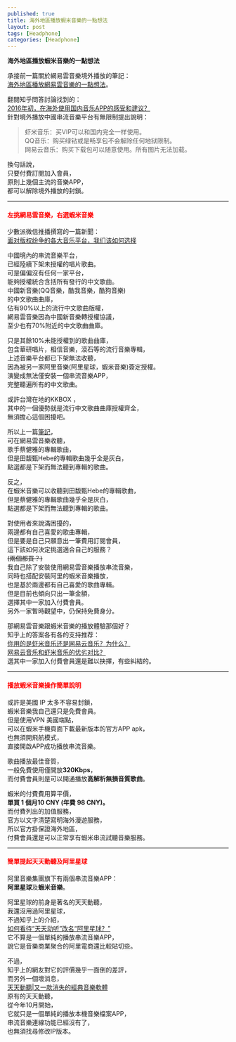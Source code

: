 ```yaml
---
published: true
title: 海外地區播放蝦米音樂的一點想法
layout: post
tags: [Headphone]
categories: [Headphone]
---
```


**海外地區播放蝦米音樂的一點想法**   
    
承接前一篇關於網易雲音樂境外播放的筆記：    
[海外地區播放網易雲音樂的一點想法][1]。    
    
翻閱知乎問答討論找到的：    
[<span lang="zh-Hans">2016年初，在海外使用国内音乐APP的感受和建议？</span>][2]   
針對境外播放中國串流音樂平台有無限制提出說明：   

> <span lang="zh-Hans">虾米音乐：买VIP可以和国内完全一样使用。</span>   
> <span lang="zh-Hans">QQ音乐：购买绿钻或是畅享包不会解除任何地狱限制。</span>   
> <span lang="zh-Hans">网易云音乐：购买下载包可以随意使用。所有图片无法加载。</span>   
    
換句話說，   
只要付費訂閱加入會員，   
原則上幾個主流的音樂APP，    
都可以解除境外播放的封鎖。   

-------------------------------

#### <font color="red">左挑網易雲音樂，右選蝦米音樂</font>    
    
少數派微信推播撰寫的一篇新聞：   
[<span lang="zh-Hans">面对版权纷争的各大音乐平台，我们该如何选择</span>][3]      
    
中國境內的串流音樂平台，    
已經陸續下架未授權的唱片歌曲。   
可是偏偏沒有任何一家平台，   
能夠授權統合含括所有發行的中文歌曲。    
中國新音樂(QQ音樂，酷我音樂，酷狗音樂)   
的中文歌曲曲庫，    
佔有90%以上的流行中文歌曲版權，   
網易雲音樂因為中國新音樂轉授權協議，    
至少也有70%附近的中文歌曲曲庫。   

只是其餘10%未能授權到的歌曲曲庫，    
包含華研唱片，相信音樂，滾石等的流行音樂專輯，   
上述音樂平台都已下架無法收聽，   
因為被另一家阿里音樂(阿里星球，蝦米音樂)簽定授權。    
演變成無法僅安裝一個串流音樂APP，    
完整聽遍所有的中文歌曲。    

或許台灣在地的KKBOX ，    
其中的一個優勢就是流行中文歌曲曲庫授權齊全，    
無須擔心這個困擾吧。    

所以上一篇[筆記][1]，   
可在網易雲音樂收聽，    
歌手蔡健雅的專輯歌曲，   
但是田馥甄Hebe的專輯歌曲幾乎全是灰白，     
點選都是下架而無法聽到專輯的歌曲。     

反之，   
在蝦米音樂可以收聽到田馥甄Hebe的專輯歌曲，   
但是蔡健雅的專輯歌曲幾乎全是灰白，     
點選都是下架而無法聽到專輯的歌曲。     

對使用者來說滿困擾的，   
兩邊都有自己喜愛的歌曲專輯，    
但是要是自己只願意出一筆費用訂閱會員，   
這下該如何決定挑選適合自己的服務？   
<del>(兩個都買？)</del>    
我自己除了安裝使用網易雲音樂播放串流音樂，   
同時也搭配安裝阿里的蝦米音樂播放，   
也是基於兩邊都有自己喜愛的歌曲專輯。    
但是目前也傾向只出一筆金額，    
選擇其中一家加入付費會員。   
另外一家暫時觀望中，仍保持免費身分。    

那網易雲音樂跟蝦米音樂的播放體驗那個好？    
知乎上的答案各有各的支持推荐：   
[<span lang="zh-Hans">你用的是虾米音乐还是网易云音乐？为什么？</span>][4]   
[<span lang="zh-Hans">网易云音乐和虾米音乐的优劣对比？</span>][5]     
選其中一家加入付費會員還是難以抉擇，有些糾結的。    

------------------

#### <font color="red">播放蝦米音樂操作簡單說明</font>    

或許是美國 IP 太多不容易封鎖，     
蝦米音樂我自己還只是免費會員。   
但是使用VPN 美國端點，   
可以在蝦米手機頁面下載最新版本的官方APP apk，    
也無須開飛航模式，   
直接開啟APP成功播放串流音樂。    

歌曲播放最佳音質，   
一般免費使用僅開放**320Kbps**，   
而付費會員則是可以開通播放**高解析無損音質歌曲**。   
  
蝦米的付費費用算平價，     
**單買 1 個月10 CNY (年費 98 CNY)。**    
而付費列出的加值服務，   
官方以文字清楚寫明海外漫遊服務，    
所以官方掛保證海外地區，    
付費會員還是可以正常享有蝦米串流試聽音樂服務。   

------

#### <font color="red">簡單提起天天動聽及阿里星球</font>   
  
阿里音樂集團旗下有兩個串流音樂APP：   
**阿里星球**及**蝦米音樂**。    

阿里星球的前身是著名的天天動聽，    
我還沒用過阿里星球，    
不過知乎上的介紹，   
[<span lang="zh-Hans">如何看待“天天动听”改名“阿里星球？”</span>][6]    
它不算是一個單純的播放串流音樂APP，   
說它是音樂商業聚合的阿里電商還比較貼切些。   

不過，   
知乎上的網友對它的評價幾乎一面倒的差評，    
而另外一個壞消息，   
[天天動聽|又一款消失的經典音樂軟體][7]    
原有的天天動聽，    
從今年10月開始，   
它就只是一個單純的播放本機音樂檔案APP，   
串流音樂連線功能已經沒有了，    
也無須找尋修改IP版本。    


[1]: https://shengshampoo.github.io/headphone/2016/10/02/neteasemusic-outside-cn.html
[2]: https://www.zhihu.com/question/39565371
[3]: https://mp.weixin.qq.com/s?__biz=MjM5NDU1NTE5NA==&mid=2712709990&idx=1&sn=104709a1ad0b91addaeae962dea4da3a&scene=0
[4]: https://www.zhihu.com/question/23722158
[5]: https://www.zhihu.com/question/21083034
[6]: https://www.zhihu.com/question/41664635
[7]: https://kknews.cc/tech/gxyqe9.html
